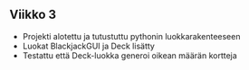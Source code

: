 ## Viikko 3

- Projekti alotettu ja tutustuttu pythonin luokkarakenteeseen
- Luokat BlackjackGUI ja Deck lisätty
- Testattu että Deck-luokka generoi oikean määrän kortteja
